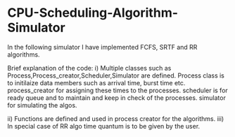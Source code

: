 # CPU-Scheduling-Algorithm-Simulator
In the following simulator I have implemented FCFS, SRTF and RR algorithms.

Brief explanation of the code:
i) Multiple classes such as Process,Process_creator,Scheduler,Simulator are defined.
  Process class is to initilaize data members such as arrival time, burst time etc.
  process_creator for assigning these times to the processes.
  scheduler is for ready queue and to maintain and keep in check of the processes.
  simulator for simulating the algos.

ii) Functions are defined and used in process creator for the algorithms.
iii) In special case of RR algo time quantum is to be given by the user.

  
